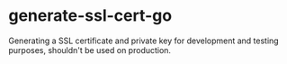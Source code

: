 # generate-ssl-cert-go
Generating a SSL certificate and private key for development and testing purposes, shouldn't be used on production.

